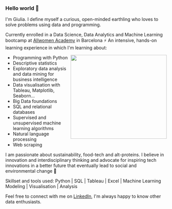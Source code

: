 ### Hello world 🚀


I'm Giulia. I define myself a curious, open-minded earthling who loves to solve problems using data and programming.

Currently enrolled in a Data Science, Data Analytics and Machine Learning bootcamp at [Allwomen Academy](https://www.allwomen.tech/) in Barcelona ⚡️ An intensive, hands-on learning experience in which I'm learning about:

<img align="right" src="https://media.giphy.com/media/heIX5HfWgEYlW/giphy.gif" width="300" height="262" />

- Programming with Python
- Descriptive statistics
- Exploratory data analysis and data mining for business intelligence
- Data visualisation with Tableau, Matplotlib, Seaborn...
- Big Data foundations
- SQL and relational databases
- Supervised and unsupervised machine learning algorithms
- Natural language processing
- Web scraping

I am passionate about sustainability, food-tech and alt-proteins. I believe in innovation and interdisciplinary thinking and advocate for inspiring tech innovations in a better future that eventually lead to social and environmental change 🌱

Skillset and tools used:   Python | SQL | Tableau | Excel | Machine Learning Modeling | Visualisation | Analysis        

Feel free to connect with me on [LinkedIn](https://www.linkedin.com/in/giuliabrambilla/), I'm always happy to know other data enthusiasts.
